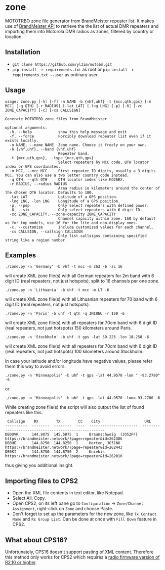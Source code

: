 # zone
MOTOTRBO zone file generator from BrandMeister repeater list. It makes use of [BrandMeister API](https://wiki.brandmeister.network/index.php/API/Halligan_API) to retrieve the the list of actual DMR repeaters and importing them into Motorola DMR radios as zones, filtered by country or location.

## Installation

* `git clone https://github.com/yl3im/motobm.git`
* `pip install -r requirements.txt` as root or `pip install -r requirements.txt --user` as ordinary user.

## Usage

```
usage: zone.py [-h] [-f] -n NAME -b {vhf,uhf} -t {mcc,qth,gps} [-m MCC] [-q QTH] [-r RADIUS] [-lat LAT] [-lng LNG] [-p] [-6] [-zc ZONE_CAPACITY] [-c] [-cs CALLSIGN]

Generate MOTOTRBO zone files from BrandMeister.

optional arguments:
  -h, --help            show this help message and exit
  -f, --force           Forcibly download repeater list even if it exists locally.
  -n NAME, --name NAME  Zone name. Choose it freely on your own.
  -b {vhf,uhf}, --band {vhf,uhf}
                        Repeater band.
  -t {mcc,qth,gps}, --type {mcc,qth,gps}
                        Select repeaters by MCC code, QTH locator index or GPS coordinates.
  -m MCC, --mcc MCC     First repeater ID digits, usually a 3 digits MCC. You can also use a two letter country code instead.
  -q QTH, --qth QTH     QTH locator index like KO26BX.
  -r RADIUS, --radius RADIUS
                        Area radius in kilometers around the center of the chosen QTH locator. Defaults to 100.
  -lat LAT              Latitude of a GPS position.
  -lng LNG, -lon LNG    Longitude of a GPS position.
  -p, --pep             Only select repeaters with defined power.
  -6, --six             Only select repeaters with 6 digit ID.
  -zc ZONE_CAPACITY, --zone-capacity ZONE_CAPACITY
                        Channel capacity within zone. 160 by default as for top models, use 16 for the lite and non-display ones.
  -c, --customize       Include customized values for each channel.
  -cs CALLSIGN, --callsign CALLSIGN
                        Only list callsigns containing specified string like a region number.
```

## Examples

`./zone.py -n 'Germany' -b vhf -t mcc -m 262 -6 -zc 16`

will create XML zone file(s) with all German repeaters for 2m band with 6 digit ID (real repeaters, not just hotspots), split to 16 channels per one zone.

`./zone.py -n 'Lithuania' -b uhf -t mcc -m LT -6`

will create XML zone file(s) with all Lithuanian repeaters for 70 band with 6 digit ID (real repeaters, not just hotspots).

`./zone.py -n 'Paris' -b uhf -t qth -q JN18EU -r 150 -6`

will create XML zone file(s) with all repeaters for 70cm band with 6 digit ID (real repeaters, not just hotspots) 150 kilometers around Paris.

`./zone.py -n 'Stockholm' -b uhf -t gps -lat 59.225 -lon 18.250 -6`

will create XML zone file(s) with all repeaters for 70cm band with 6 digit ID (real repeaters, not just hotspots) 100 kilometers around Stockholm.

In case your latitude and/or longitude have negative values, please refer them this way to avoid errors:

`./zone.py -n 'Minneapolis' -b uhf -t gps -lat 44.9570 -lon " -93.2780" -6`

or

`./zone.py -n 'Minneapolis' -b uhf -t gps -lat 44.9570 -lon=-93.2780 -6`

While creating zone file(s) the script will also output the list of found repeaters like this:

```
 Callsign    RX        TX        CC    City                    URL
----------  --------  --------  ----  ----------------------  -----------------------------------------------------
DB0DVR      144.9875  145.5875  1     Braunschweig  (JO52FF)  https://brandmeister.network/?page=repeater&id=262386
DB0HE       144.8250  144.8250  1     Herten, JO31NO          https://brandmeister.network/?page=repeater&id=262443
DB0KI       144.8750  144.8750  2     Kniebis                 https://brandmeister.network/?page=repeater&id=262010
```

thus giving you additional insight.

## Importing files to CPS2

* Open the XML file contents in text editor, like Notepad.
* Select All. Copy.
* Open CPS2, on its left pane go to `Configuration` -> `Zone/Channel Assignment`, right-click on `Zone` and choose Paste.
* Don't forget to set up the parameters for the new zone, like `Tx Contact Name` and `Rx Group List`. Can be done at once with `Fill Down` feature in CPS2.

## What about CPS16?

Unfortunately, CPS16 doesn't support pasting of XML content. Therefore this method only works for CPS2 which requires a [radio firmware version of R2.10 or higher](https://cwh050.mywikis.wiki/wiki/List_of_software_versions).
